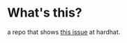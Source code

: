 # What's this?
a repo that shows [this issue](https://github.com/nomiclabs/hardhat/issues/2266) at hardhat.
